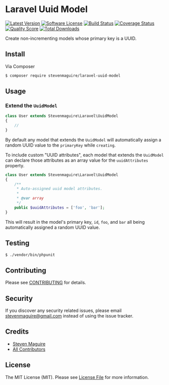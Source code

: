 # Laravel Uuid Model

[![Latest Version](https://img.shields.io/github/release/stevenmaguire/laravel-uuid-model.svg?style=flat-square)](https://github.com/stevenmaguire/laravel-uuid-model/releases)
[![Software License](https://img.shields.io/badge/license-MIT-brightgreen.svg?style=flat-square)](LICENSE.md)
[![Build Status](https://img.shields.io/travis/stevenmaguire/laravel-uuid-model/master.svg?style=flat-square)](https://travis-ci.org/stevenmaguire/laravel-uuid-model)
[![Coverage Status](https://img.shields.io/scrutinizer/coverage/g/stevenmaguire/laravel-uuid-model.svg?style=flat-square)](https://scrutinizer-ci.com/g/stevenmaguire/laravel-uuid-model/code-structure)
[![Quality Score](https://img.shields.io/scrutinizer/g/stevenmaguire/laravel-uuid-model.svg?style=flat-square)](https://scrutinizer-ci.com/g/stevenmaguire/laravel-uuid-model)
[![Total Downloads](https://img.shields.io/packagist/dt/stevenmaguire/laravel-uuid-model.svg?style=flat-square)](https://packagist.org/packages/stevenmaguire/laravel-uuid-model)

Create non-incrementing models whose primary key is a UUID.

## Install

Via Composer

``` bash
$ composer require stevenmaguire/laravel-uuid-model
```

## Usage

### Extend the `UuidModel`

```php
class User extends Stevenmaguire\Laravel\UuidModel
{
    //
}
```

By default any model that extends the `UuidModel` will automatically assign a random UUID value to the `primaryKey` while `creating`.

To include custom "UUID attributes", each model that extends the `UuidModel` can declare those attributes as an array value for the `uuidAttributes` property.

```php
class User extends Stevenmaguire\Laravel\UuidModel
{
    /**
     * Auto-assigned uuid model attributes.
     *
     * @var array
     */
    public $uuidAttributes = ['foo', 'bar'];
}
```

This will result in the model's primary key, `id`, `foo`, and `bar` all being automatically assigned a random UUID value.

## Testing

``` bash
$ ./vendor/bin/phpunit
```

## Contributing

Please see [CONTRIBUTING](CONTRIBUTING.md) for details.

## Security

If you discover any security related issues, please email stevenmaguire@gmail.com instead of using the issue tracker.

## Credits

- [Steven Maguire](https://github.com/stevenmaguire)
- [All Contributors](../../contributors)

## License

The MIT License (MIT). Please see [License File](LICENSE.md) for more information.
